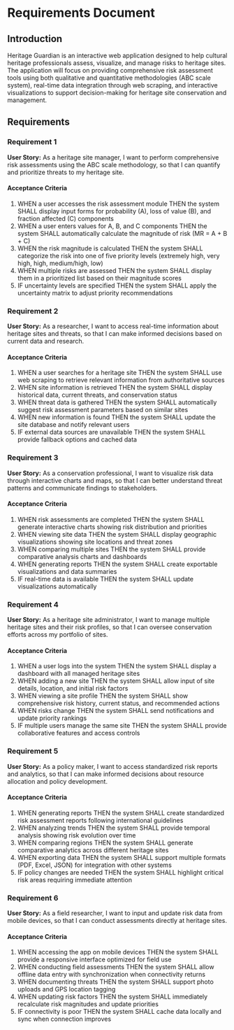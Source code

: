 # Requirements Document

## Introduction

Heritage Guardian is an interactive web application designed to help cultural heritage professionals assess, visualize, and manage risks to heritage sites. The application will focus on providing comprehensive risk assessment tools using both qualitative and quantitative methodologies (ABC scale system), real-time data integration through web scraping, and interactive visualizations to support decision-making for heritage site conservation and management.

## Requirements

### Requirement 1

**User Story:** As a heritage site manager, I want to perform comprehensive risk assessments using the ABC scale methodology, so that I can quantify and prioritize threats to my heritage site.

#### Acceptance Criteria

1. WHEN a user accesses the risk assessment module THEN the system SHALL display input forms for probability (A), loss of value (B), and fraction affected (C) components
2. WHEN a user enters values for A, B, and C components THEN the system SHALL automatically calculate the magnitude of risk (MR = A + B + C)
3. WHEN the risk magnitude is calculated THEN the system SHALL categorize the risk into one of five priority levels (extremely high, very high, high, medium/high, low)
4. WHEN multiple risks are assessed THEN the system SHALL display them in a prioritized list based on their magnitude scores
5. IF uncertainty levels are specified THEN the system SHALL apply the uncertainty matrix to adjust priority recommendations

### Requirement 2

**User Story:** As a researcher, I want to access real-time information about heritage sites and threats, so that I can make informed decisions based on current data and research.

#### Acceptance Criteria

1. WHEN a user searches for a heritage site THEN the system SHALL use web scraping to retrieve relevant information from authoritative sources
2. WHEN site information is retrieved THEN the system SHALL display historical data, current threats, and conservation status
3. WHEN threat data is gathered THEN the system SHALL automatically suggest risk assessment parameters based on similar sites
4. WHEN new information is found THEN the system SHALL update the site database and notify relevant users
5. IF external data sources are unavailable THEN the system SHALL provide fallback options and cached data

### Requirement 3

**User Story:** As a conservation professional, I want to visualize risk data through interactive charts and maps, so that I can better understand threat patterns and communicate findings to stakeholders.

#### Acceptance Criteria

1. WHEN risk assessments are completed THEN the system SHALL generate interactive charts showing risk distribution and priorities
2. WHEN viewing site data THEN the system SHALL display geographic visualizations showing site locations and threat zones
3. WHEN comparing multiple sites THEN the system SHALL provide comparative analysis charts and dashboards
4. WHEN generating reports THEN the system SHALL create exportable visualizations and data summaries
5. IF real-time data is available THEN the system SHALL update visualizations automatically

### Requirement 4

**User Story:** As a heritage site administrator, I want to manage multiple heritage sites and their risk profiles, so that I can oversee conservation efforts across my portfolio of sites.

#### Acceptance Criteria

1. WHEN a user logs into the system THEN the system SHALL display a dashboard with all managed heritage sites
2. WHEN adding a new site THEN the system SHALL allow input of site details, location, and initial risk factors
3. WHEN viewing a site profile THEN the system SHALL show comprehensive risk history, current status, and recommended actions
4. WHEN risks change THEN the system SHALL send notifications and update priority rankings
5. IF multiple users manage the same site THEN the system SHALL provide collaborative features and access controls

### Requirement 5

**User Story:** As a policy maker, I want to access standardized risk reports and analytics, so that I can make informed decisions about resource allocation and policy development.

#### Acceptance Criteria

1. WHEN generating reports THEN the system SHALL create standardized risk assessment reports following international guidelines
2. WHEN analyzing trends THEN the system SHALL provide temporal analysis showing risk evolution over time
3. WHEN comparing regions THEN the system SHALL generate comparative analytics across different heritage sites
4. WHEN exporting data THEN the system SHALL support multiple formats (PDF, Excel, JSON) for integration with other systems
5. IF policy changes are needed THEN the system SHALL highlight critical risk areas requiring immediate attention

### Requirement 6

**User Story:** As a field researcher, I want to input and update risk data from mobile devices, so that I can conduct assessments directly at heritage sites.

#### Acceptance Criteria

1. WHEN accessing the app on mobile devices THEN the system SHALL provide a responsive interface optimized for field use
2. WHEN conducting field assessments THEN the system SHALL allow offline data entry with synchronization when connectivity returns
3. WHEN documenting threats THEN the system SHALL support photo uploads and GPS location tagging
4. WHEN updating risk factors THEN the system SHALL immediately recalculate risk magnitudes and update priorities
5. IF connectivity is poor THEN the system SHALL cache data locally and sync when connection improves